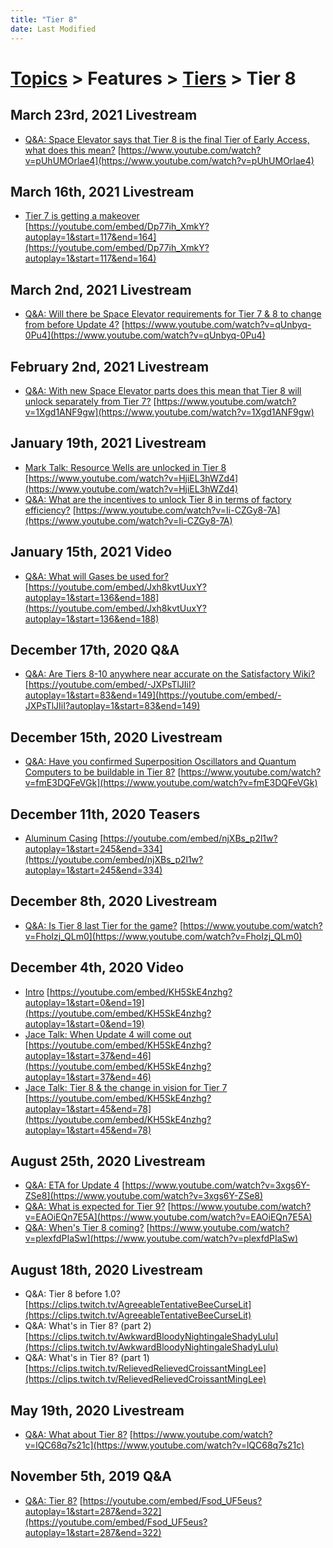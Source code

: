 ```yaml
---
title: "Tier 8"
date: Last Modified
---
```

# [Topics](../../../topics.md) > Features > [Tiers](../../../topics/features/tiers.md) > Tier 8

## March 23rd, 2021 Livestream
* [Q&A: Space Elevator says that Tier 8 is the final Tier of Early Access, what does this mean?](../../../transcriptions/yt-pUhUMOrlae4.md) [https://www.youtube.com/watch?v=pUhUMOrlae4](https://www.youtube.com/watch?v=pUhUMOrlae4)

## March 16th, 2021 Livestream
* [Tier 7 is getting a makeover](../../../transcriptions/yt-Dp77ih_XmkY,117.674411,163.625.md) [https://youtube.com/embed/Dp77ih_XmkY?autoplay=1&start=117&end=164](https://youtube.com/embed/Dp77ih_XmkY?autoplay=1&start=117&end=164)

## March 2nd, 2021 Livestream
* [Q&A: Will there be Space Elevator requirements for Tier 7 & 8 to change from before Update 4?](../../../transcriptions/yt-qUnbyq-0Pu4.md) [https://www.youtube.com/watch?v=qUnbyq-0Pu4](https://www.youtube.com/watch?v=qUnbyq-0Pu4)

## February 2nd, 2021 Livestream
* [Q&A: With new Space Elevator parts does this mean that Tier 8 will unlock separately from Tier 7?](../../../transcriptions/yt-1Xgd1ANF9gw.md) [https://www.youtube.com/watch?v=1Xgd1ANF9gw](https://www.youtube.com/watch?v=1Xgd1ANF9gw)

## January 19th, 2021 Livestream
* [Mark Talk: Resource Wells are unlocked in Tier 8](../../../transcriptions/yt-HjiEL3hWZd4.md) [https://www.youtube.com/watch?v=HjiEL3hWZd4](https://www.youtube.com/watch?v=HjiEL3hWZd4)
* [Q&A: What are the incentives to unlock Tier 8 in terms of factory efficiency?](../../../transcriptions/yt-Ii-CZGy8-7A.md) [https://www.youtube.com/watch?v=Ii-CZGy8-7A](https://www.youtube.com/watch?v=Ii-CZGy8-7A)

## January 15th, 2021 Video
* [Q&A: What will Gases be used for?](../../../transcriptions/yt-Jxh8kvtUuxY,136.00253333333333,187.084505.md) [https://youtube.com/embed/Jxh8kvtUuxY?autoplay=1&start=136&end=188](https://youtube.com/embed/Jxh8kvtUuxY?autoplay=1&start=136&end=188)

## December 17th, 2020 Q&A
* [Q&A: Are Tiers 8-10 anywhere near accurate on the Satisfactory Wiki?](../../../transcriptions/yt--JXPsTlJIiI,83.81706666666666,148.11463333333333.md) [https://youtube.com/embed/-JXPsTlJIiI?autoplay=1&start=83&end=149](https://youtube.com/embed/-JXPsTlJIiI?autoplay=1&start=83&end=149)

## December 15th, 2020 Livestream
* [Q&A: Have you confirmed Superposition Oscillators and Quantum Computers to be buildable in Tier 8?](../../../transcriptions/yt-fmE3DQFeVGk.md) [https://www.youtube.com/watch?v=fmE3DQFeVGk](https://www.youtube.com/watch?v=fmE3DQFeVGk)

## December 11th, 2020 Teasers
* [Aluminum Casing](../../../transcriptions/yt-njXBs_p2l1w,245.57866666666666,333.23290000000003.md) [https://youtube.com/embed/njXBs_p2l1w?autoplay=1&start=245&end=334](https://youtube.com/embed/njXBs_p2l1w?autoplay=1&start=245&end=334)

## December 8th, 2020 Livestream
* [Q&A: Is Tier 8 last Tier for the game?](../../../transcriptions/yt-FhoIzj_QLm0.md) [https://www.youtube.com/watch?v=FhoIzj_QLm0](https://www.youtube.com/watch?v=FhoIzj_QLm0)

## December 4th, 2020 Video
* [Intro](../../../transcriptions/yt-KH5SkE4nzhg,,18.952266666666667.md) [https://youtube.com/embed/KH5SkE4nzhg?autoplay=1&start=0&end=19](https://youtube.com/embed/KH5SkE4nzhg?autoplay=1&start=0&end=19)
* [Jace Talk: When Update 4 will come out](../../../transcriptions/yt-KH5SkE4nzhg,37.2372,45.237345.md) [https://youtube.com/embed/KH5SkE4nzhg?autoplay=1&start=37&end=46](https://youtube.com/embed/KH5SkE4nzhg?autoplay=1&start=37&end=46)
* [Jace Talk: Tier 8 & the change in vision for Tier 7](../../../transcriptions/yt-KH5SkE4nzhg,45.237345,77.938843.md) [https://youtube.com/embed/KH5SkE4nzhg?autoplay=1&start=45&end=78](https://youtube.com/embed/KH5SkE4nzhg?autoplay=1&start=45&end=78)

## August 25th, 2020 Livestream
* [Q&A: ETA for Update 4](../../../transcriptions/yt-3xgs6Y-ZSe8.md) [https://www.youtube.com/watch?v=3xgs6Y-ZSe8](https://www.youtube.com/watch?v=3xgs6Y-ZSe8)
* [Q&A: What is expected for Tier 9?](../../../transcriptions/yt-EAOiEQn7E5A.md) [https://www.youtube.com/watch?v=EAOiEQn7E5A](https://www.youtube.com/watch?v=EAOiEQn7E5A)
* [Q&A: When's Tier 8 coming?](../../../transcriptions/yt-plexfdPIaSw.md) [https://www.youtube.com/watch?v=plexfdPIaSw](https://www.youtube.com/watch?v=plexfdPIaSw)

## August 18th, 2020 Livestream
* Q&A: Tier 8 before 1.0? [https://clips.twitch.tv/AgreeableTentativeBeeCurseLit](https://clips.twitch.tv/AgreeableTentativeBeeCurseLit)
* Q&A: What's in Tier 8? (part 2) [https://clips.twitch.tv/AwkwardBloodyNightingaleShadyLulu](https://clips.twitch.tv/AwkwardBloodyNightingaleShadyLulu)
* Q&A: What's in Tier 8? (part 1) [https://clips.twitch.tv/RelievedRelievedCroissantMingLee](https://clips.twitch.tv/RelievedRelievedCroissantMingLee)

## May 19th, 2020 Livestream
* [Q&A: What about Tier 8?](../../../transcriptions/yt-lQC68q7s21c.md) [https://www.youtube.com/watch?v=lQC68q7s21c](https://www.youtube.com/watch?v=lQC68q7s21c)

## November 5th, 2019 Q&A
* [Q&A: Tier 8?](../../../transcriptions/yt-Fsod_UF5eus,287,321.48.md) [https://youtube.com/embed/Fsod_UF5eus?autoplay=1&start=287&end=322](https://youtube.com/embed/Fsod_UF5eus?autoplay=1&start=287&end=322)
